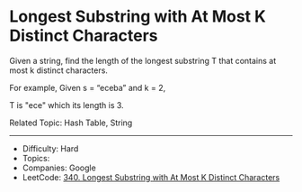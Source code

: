 # Longest Substring with At Most K Distinct Characters

Given a string, find the length of the longest substring T that contains at most k distinct characters.

For example, Given s = “eceba” and k = 2,

T is "ece" which its length is 3.

Related Topic: Hash Table, String

---

* Difficulty: Hard
* Topics: 
* Companies: Google
* LeetCode: [340. Longest Substring with At Most K Distinct Characters](https://leetcode.com/problems/longest-substring-with-at-most-k-distinct-characters/description/)

